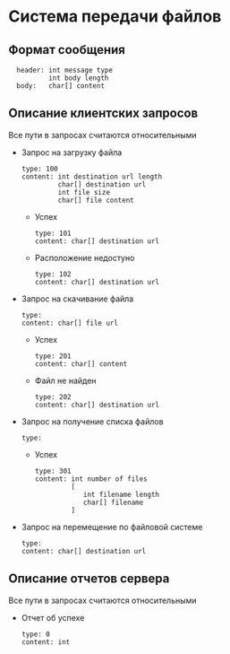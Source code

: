# Система передачи файлов

## Формат сообщения

      header: int message type
              int body length
      body:   char[] content

## Описание клиентских запросов

Все пути в запросах считаются относительными

- Запрос на загрузку файла

      type: 100
      content: int destination url length
               char[] destination url
               int file size
               char[] file content

  - Успех

        type: 101
        content: char[] destination url

  - Расположение недостуно

        type: 102
        content: char[] destination url

- Запрос на скачивание файла

      type:
      content: char[] file url

  - Успех

        type: 201
        content: char[] content

  - Файл не найден

        type: 202
        content: char[] destination url


- Запрос на получение списка файлов

      type:

  - Успех

        type: 301
        content: int number of files
                 [
                    int filename length
                    char[] filename
                 ]                 

- Запрос на перемещение по файловой системе

      type:
      content: char[] destination url
  
  
## Описание отчетов сервера

Все пути в запросах считаются относительными

- Отчет об успехе

      type: 0
      content: int 
   
